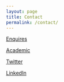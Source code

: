 ```yaml
---
layout: page
title: Contact
permalink: /contact/
---
```


[Enquires](mailto:alex.bucknall@gmail.com)

[Academic](mailto:a.r.bucknall@warwick.ac.uk)

[Twitter](https://twitter.com/AlexRBucknall)

[LinkedIn](https://linkedin.com/in/bucknalla)

